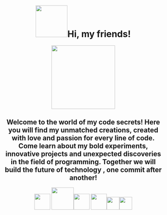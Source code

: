 
<div id="header" align="center">
 
  # <img src="https://media.giphy.com/media/cj8phHyzXoeRGmfTMD/giphy.gif" width="100px"/>Hi, my friends! 
  <img src="https://media.giphy.com/media/kZociPWkA9V59qGlXX/giphy.gif" width="200"/>
  <h2>Welcome to the world of my code secrets! Here you will find my unmatched creations, created with love and passion for every line of code. Come learn about my bold experiments, innovative projects and unexpected discoveries in the field of programming. Together we will build the future of technology , one commit after another!</h2>
    <img src="https://github.com/JuneSunAt7/JuneSunAt7/assets/63651740/61b6f5e9-ac69-4d87-abae-cbe12c34104e" width="50"/> <img src="https://github.com/JuneSunAt7/JuneSunAt7/assets/63651740/172cb265-ffbd-4c16-8d8b-c1591f781b7e" width="70"/><img src="https://github.com/JuneSunAt7/JuneSunAt7/assets/63651740/ae3defac-ba20-4a61-aba2-ccbc30a35f89" width="50"/>
<img src="https://github.com/JuneSunAt7/JuneSunAt7/assets/63651740/68652e01-4e3b-4d4d-bda5-9dfac46688ca" width="50"/><img src="https://github.com/JuneSunAt7/JuneSunAt7/assets/63651740/91919f21-cd35-487b-b71a-2a0ef51e8969" width="40"/><img src="https://github.com/JuneSunAt7/JuneSunAt7/assets/63651740/ec025fe5-99fd-42e2-9cc1-367220f5e41c" width="40"/>



</div>


